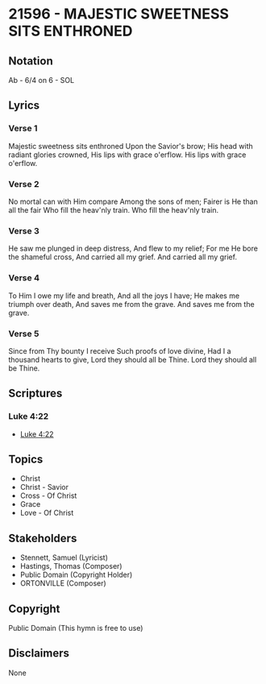 # 21596 - MAJESTIC SWEETNESS SITS ENTHRONED

## Notation

Ab - 6/4 on 6 - SOL

## Lyrics

### Verse 1

Majestic sweetness sits enthroned Upon the Savior's brow; His head with radiant glories crowned, His lips with grace o'erflow. His lips with grace o'erflow.



### Verse 2

No mortal can with Him compare Among the sons of men; Fairer is He than all the fair Who fill the heav'nly train. Who fill the heav'nly train.



### Verse 3

He saw me plunged in deep distress, And flew to my relief; For me He bore the shameful cross, And carried all my grief. And carried all my grief.



### Verse 4

To Him I owe my life and breath, And all the joys I have; He makes me triumph over death, And saves me from the grave. And saves me from the grave.


### Verse 5

Since from Thy bounty I receive Such proofs of love divine, Had I a thousand hearts to give, Lord they should all be Thine. Lord they should all be Thine.


## Scriptures

### Luke 4:22

- [Luke 4:22](https://www.biblegateway.com/passage/?search=Luke%204%3A22)


## Topics

- Christ
- Christ - Savior
- Cross - Of Christ
- Grace
- Love - Of Christ

## Stakeholders

- Stennett, Samuel (Lyricist)
- Hastings, Thomas (Composer)
- Public Domain (Copyright Holder)
- ORTONVILLE (Composer)

## Copyright

Public Domain
(This hymn is free to use)

## Disclaimers

None

